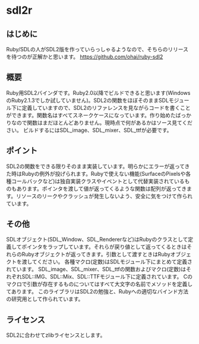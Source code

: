 sdl2r
========

## はじめに
Ruby/SDLの人がSDL2版を作っていらっしゃるようなので、そちらのリリースを待つのが正解かと思います。
https://github.com/ohai/ruby-sdl2

## 概要

Ruby用SDL2バインダです。Ruby2.0以降でビルドできると思います(WindowsのRuby2.1.3でしか試していません)。SDL2の関数をほぼそのままSDLモジュール下に定義していますので、SDL2のリファレンスを見ながらコードを書くことができます。関数名はすべてスネークケースになっています。作り始めたばっかりなので関数はまだほとんどありません。現時点で何があるかはソース見てください。
ビルドするにはSDL_image、SDL_mixer、SDL_ttfが必要です。

## ポイント

SDL2の関数をできる限りそのまま実装しています。明らかにエラーが返ってきた時はRubyの例外が投げられます。Rubyで使えない機能(SurfaceのPixelsや各種コールバックなど)は独自実装クラスやイベントとして代替実装されているものもあります。ポインタを渡して値が返ってくるような関数は配列が返ってきます。リソースのリークやクラッシュが発生しないよう、安全に気をつけて作られています。

## その他

SDLオブジェクト(SDL_Window、SDL_Rendererなど)はRubyのクラスとして定義してポインタをラップしています。それらが戻り値として返ってくるときはそれらのRubyオブジェクトが返ってきます。引数として渡すときはRubyオブジェクトを渡してください。
各種マクロ(定数)はSDLモジュール下にまとめて定義されています。
SDL_image、SDL_mixer、SDL_ttfの関数およびマクロ(定数)はそれぞれSDL::IMG、SDL::Mix、SDL::TTFモジュール下に定義されています。
Cのマクロで引数が存在するものについてはすべて大文字の名前でメソッドを定義してあります。
このライブラリはSDL2の勉強と、Rubyへの適切なバインド方法の研究用として作られています。

## ライセンス
SDL2に合わせてzlibライセンスとします。
